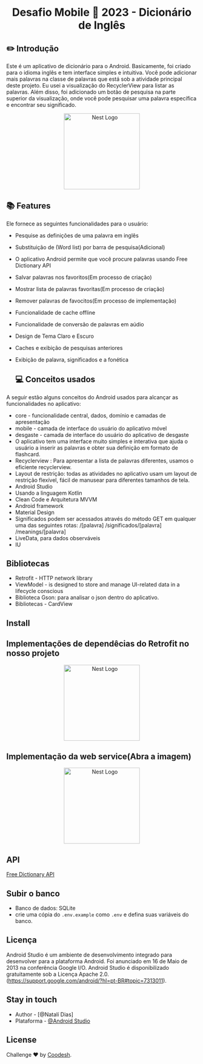 

 <h1 align="center">
  Desafio Mobile 🏅 2023 - Dicionário de Inglês
</h1>




  ## ✏️ Introdução

  Este é um aplicativo de dicionário para o Android. Basicamente, foi criado para o idioma inglês e tem interface simples e intuitiva.
  Você pode adicionar mais palavras na classe de palavras que está sob a atividade principal deste projeto. Eu usei a visualização do RecyclerView para listar as  
  palavras. Além disso, foi adicionado um botão de pesquisa na parte superior da visualização, onde você pode pesquisar uma palavra específica e encontrar seu significado.
  



<p align="center">
  <a href="https://media.discordapp.net/attachments/1019265341311963186/1070501163625087057/Original2x.png?width=720&height=221" target="blank"><img src="https://media.discordapp.net/attachments/1019265341311963186/1070501163625087057/Original2x.png?width=720&height=221" width="200" alt="Nest Logo" /></a>
</p>


  ## 📚 Features


Ele fornece as seguintes funcionalidades para o usuário:

- Pesquise as definições de uma palavra em inglês
- Substituição de (Word list) por barra de pesquisa(Adicional)
- O aplicativo Android permite que você procure palavras usando Free Dictionary API
- Salvar palavras nos favoritos(Em processo de criação)
- Mostrar lista de palavras favoritas(Em processo de criação)
- Remover palavras de favocitos(Em processo de implementação)
- Funcionalidade de cache offline
- Funcionalidade de conversão de palavras em aúdio
- Design de Tema Claro e Escuro
- Caches e exibição de pesquisas anteriores
- Exibição de palavra, significados e a fonética


  ## 💻 Conceitos usados

 A seguir estão alguns conceitos do Android usados para alcançar as funcionalidades no aplicativo:

- core - funcionalidade central, dados, domínio e camadas de apresentação
- mobile - camada de interface do usuário do aplicativo móvel
- desgaste - camada de interface do usuário do aplicativo de desgaste
- O aplicativo tem uma interface muito simples e interativa que ajuda o usuário a inserir as palavras e obter sua definição em formato de flashcard.
- Recyclerview : Para apresentar a lista de palavras diferentes, usamos o eficiente recyclerview.
- Layout de restrição: todas as atividades no aplicativo usam um layout de restrição flexível, fácil de manusear para diferentes tamanhos de tela.
- Android Studio
- Usando a linguagem Kotlin
- Clean Code e Arquitetura MVVM
- Android framework
- Material Design 
- Significados podem ser acessados através do método GET em qualquer uma das seguintes rotas:
 /[palavra]
 /significados/[palavra]
 /meanings/[palavra]
- LiveData, para dados observáveis
- IU
 


## Bibliotecas

- Retrofit - HTTP network library
- ViewModel - is designed to store and manage UI-related data in a lifecycle conscious
- Biblioteca Gson: para analisar o json dentro do aplicativo.
- Bibliotecas - CardView


## Install


## Implementações de dependêcias do Retrofit no nosso projeto

<p align="center">
  <a href="https://media.discordapp.net/attachments/1019265341311963186/1070718472922869780/imagem_2023-02-02_115343255.png?width=628&height=377" target="blank"><img src="https://media.discordapp.net/attachments/1019265341311963186/1070718472922869780/imagem_2023-02-02_115343255.png?width=628&height=377" width="200" alt="Nest Logo" /></a>
</p>


## Implementação da web service(Abra a imagem)


<p align="center">
  <a href="https://media.discordapp.net/attachments/1019265341311963186/1070719671327784960/dd.png?width=551&height=377" target="blank"><img src="https://media.discordapp.net/attachments/1019265341311963186/1070719671327784960/dd.png?width=551&height=3772" width="200" alt="Nest Logo" /></a>
</p>

 ## API
[Free Dictionary API](https://dictionaryapi.dev/)

## Subir o banco

- Banco de dados: SQLite
- crie uma cópia do `.env.example` como `.env` e defina suas variáveis do banco.


## Licença
Android Studio é um ambiente de desenvolvimento integrado para desenvolver para a plataforma Android. Foi anunciado em 16 de Maio de 2013 na conferência Google I/O. Android Studio é disponibilizado gratuitamente sob a Licença Apache 2.0.
(https://support.google.com/android/?hl=pt-BR#topic=7313011).

## Stay in touch

- Author - [@Natalí Dias]
- Plataforma - [@Android Studio](https://developer.android.com/studio/intro?hl=pt-br)

## License
Challenge ♥ by [Coodesh](https://coodesh.com).
